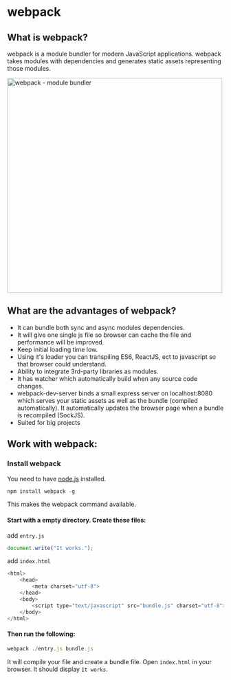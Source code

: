 # webpack

## What is webpack?
webpack is a module bundler for modern JavaScript applications. webpack takes modules with dependencies and generates static assets representing those modules.

<img src="https://raw.githubusercontent.com/nazmulb/webpack/master/what-is-webpack.png" alt="webpack - module bundler" width="500" />

## What are the advantages of webpack?

- It can bundle both sync and async modules dependencies.
- It will give one single js file so browser can cache the file and performance will be improved.
- Keep initial loading time low.
- Using it's loader you can transpiling ES6, ReactJS, ect to javascript so that browser could understand.
- Ability to integrate 3rd-party libraries as modules.
- It has watcher which automatically build when any source code changes.
- webpack-dev-server binds a small express server on localhost:8080 which serves your static assets as well as the bundle (compiled automatically). It automatically updates the browser page when a bundle is recompiled (SockJS).
- Suited for big projects

## Work with webpack:

### Install webpack

You need to have <a href="https://nodejs.org/en/">node.js</a> installed.

```js
npm install webpack -g
```
This makes the webpack command available.

#### Start with a empty directory. Create these files:

add `entry.js`

```js
document.write("It works.");
```

add `index.html`

```js
<html>
    <head>
        <meta charset="utf-8">
    </head>
    <body>
        <script type="text/javascript" src="bundle.js" charset="utf-8"></script>
    </body>
</html>
```

#### Then run the following:

```js
webpack ./entry.js bundle.js
```

It will compile your file and create a bundle file. Open `index.html` in your browser. It should display `It works`.

